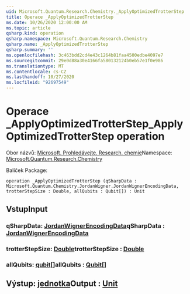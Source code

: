```yaml
---
uid: Microsoft.Quantum.Research.Chemistry._ApplyOptimizedTrotterStep
title: Operace _ApplyOptimizedTrotterStep
ms.date: 10/26/2020 12:00:00 AM
ms.topic: article
qsharp.kind: operation
qsharp.namespace: Microsoft.Quantum.Research.Chemistry
qsharp.name: _ApplyOptimizedTrotterStep
qsharp.summary: ''
ms.openlocfilehash: 3c463bdd2cd4e43c1264b81faa4500edbe4097e7
ms.sourcegitcommit: 29e0d88a30e4166fa580132124b0eb57e1f0e986
ms.translationtype: MT
ms.contentlocale: cs-CZ
ms.lasthandoff: 10/27/2020
ms.locfileid: "92697549"
---
```

# <a name="_applyoptimizedtrotterstep-operation"></a><span data-ttu-id="0ac6c-102">Operace _ApplyOptimizedTrotterStep</span><span class="sxs-lookup"><span data-stu-id="0ac6c-102">_ApplyOptimizedTrotterStep operation</span></span>

<span data-ttu-id="0ac6c-103">Obor názvů: [Microsoft. Prohledávejte. Research. chemie](xref:Microsoft.Quantum.Research.Chemistry)</span><span class="sxs-lookup"><span data-stu-id="0ac6c-103">Namespace: [Microsoft.Quantum.Research.Chemistry](xref:Microsoft.Quantum.Research.Chemistry)</span></span>

<span data-ttu-id="0ac6c-104">Balíček [](https://nuget.org/packages/)</span><span class="sxs-lookup"><span data-stu-id="0ac6c-104">Package: [](https://nuget.org/packages/)</span></span>




```qsharp
operation _ApplyOptimizedTrotterStep (qSharpData : Microsoft.Quantum.Chemistry.JordanWigner.JordanWignerEncodingData, trotterStepSize : Double, allQubits : Qubit[]) : Unit
```


## <a name="input"></a><span data-ttu-id="0ac6c-105">Vstup</span><span class="sxs-lookup"><span data-stu-id="0ac6c-105">Input</span></span>

### <a name="qsharpdata--jordanwignerencodingdata"></a><span data-ttu-id="0ac6c-106">qSharpData: [JordanWignerEncodingData](xref:Microsoft.Quantum.Chemistry.JordanWigner.JordanWignerEncodingData)</span><span class="sxs-lookup"><span data-stu-id="0ac6c-106">qSharpData : [JordanWignerEncodingData](xref:Microsoft.Quantum.Chemistry.JordanWigner.JordanWignerEncodingData)</span></span>




### <a name="trotterstepsize--double"></a><span data-ttu-id="0ac6c-107">trotterStepSize: [Double](xref:microsoft.quantum.lang-ref.double)</span><span class="sxs-lookup"><span data-stu-id="0ac6c-107">trotterStepSize : [Double](xref:microsoft.quantum.lang-ref.double)</span></span>




### <a name="allqubits--qubit"></a><span data-ttu-id="0ac6c-108">allQubits: [qubit](xref:microsoft.quantum.lang-ref.qubit)[]</span><span class="sxs-lookup"><span data-stu-id="0ac6c-108">allQubits : [Qubit](xref:microsoft.quantum.lang-ref.qubit)[]</span></span>





## <a name="output--unit"></a><span data-ttu-id="0ac6c-109">Výstup: [jednotka](xref:microsoft.quantum.lang-ref.unit)</span><span class="sxs-lookup"><span data-stu-id="0ac6c-109">Output : [Unit](xref:microsoft.quantum.lang-ref.unit)</span></span>

